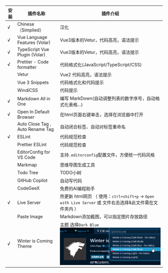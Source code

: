 | 安装  | 插件名称                             | 插件介绍                                                                           |
|-----|----------------------------------|--------------------------------------------------------------------------------|
| √   | Chinese（Simplied）                | 汉化                                                                             |
| √   | Vue Language Features (Volar)    | Vue3版本的Vetur，代码高亮，语法提示                                                         |
| √   | TypeScript Vue Plugin (Volar)    | Vue3版本的Vetur，代码高亮，语法提示                                                         |
| √   | Prettier - Code formatter        | 代码格式化(JavaScript/TypeScript/CSS)                                               |
|     | Vetur                            | Vue2 代码高亮，语法提示                                                                 |
|     | Vue 3 Snippets                   | 代码格式化和代码提示                                                                     |
|     | WindiCSS                         | 代码提示                                                                           |
| √   | Markdown All in One              | 编写 MarkDown(自动调整列表的数字序号，自动格式化表格...)                                            |
| √   | Open In Default Browser          | 在html页面右键单击，选择在浏览器中打开                                                          |
|     | Auto Close Tag , Auto Rename Tag | 自动闭合标签、自动对标签重命名                                                                |
| √   | ESLint                           | 代码规范检查                                                                         |
|     | Prettier ESLint                  | 代码规范检查                                                                         |
|     | EditorConfig for VS Code         | 支持`.editorconfig`配置文件，方便统一代码风格                                                 |
|     | Markmap                          | 思维导图生成工具                                                                       |
|     | Todo Tree                        | TODO小树                                                                         |
|     | GitHub Copilot                   | 自动写代码                                                                          |
|     | CodeGeeX                         | 免费的AI编程助手                                                                      |
| √   | Live Server                      | 热更新 html网页 （ 使用：`ctrl+shift+p` -> `Open with Live Server` 或 文件右击选择&此文件需在文件夹内 ） |
|     | Paste Image                      | Markdown添加截图，可以指定图片存放路径                                                        |
| √   | Winter is Coming Theme           | 主题 选择`Dark Blue` ![](./images/04-插件-1692610626190.png)                         |
